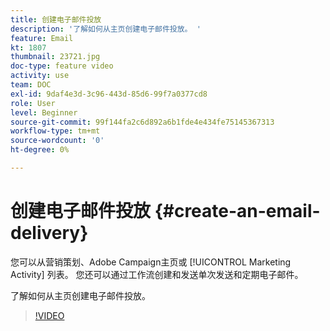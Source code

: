 ```yaml
---
title: 创建电子邮件投放
description: '了解如何从主页创建电子邮件投放。 '
feature: Email
kt: 1807
thumbnail: 23721.jpg
doc-type: feature video
activity: use
team: DOC
exl-id: 9daf4e3d-3c96-443d-85d6-99f7a0377cd8
role: User
level: Beginner
source-git-commit: 99f144fa2c6d892a6b1fde4e434fe75145367313
workflow-type: tm+mt
source-wordcount: '0'
ht-degree: 0%

---
```


# 创建电子邮件投放 {#create-an-email-delivery}

您可以从营销策划、Adobe Campaign主页或 [!UICONTROL Marketing Activity] 列表。 您还可以通过工作流创建和发送单次发送和定期电子邮件。

了解如何从主页创建电子邮件投放。

>[!VIDEO](https://video.tv.adobe.com/v/23721?quality=12)
